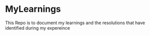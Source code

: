 # MyLearnings
This Repo is to document my learnings and the resolutions that have identified during my expereince
